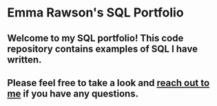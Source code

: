 # Emma Rawson's SQL Portfolio

## Welcome to my SQL portfolio! This code repository contains examples of SQL I have written. 

## Please feel free to take a look and [reach out to me](https://www.linkedin.com/in/emmaki/) if you have any questions. 
